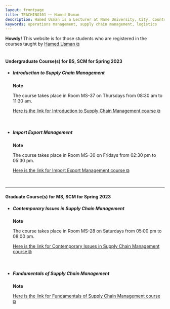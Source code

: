 ```yaml
---
layout: frontpage
title: TEACHING101 〰 Hamed Usman
description: Hamed Usman is a Lecturer at Name University, City, Country. 
keywords: operations management, supply chain management, logistics
---
```

<div class="headline"><b>Howdy!</b> This website is for those students who are registered in the courses taught by <a href="https://hamedusman.github.io" target="_blank" rel="noopener noreferrer">Hamed Usman &#x29c9;</a>
</div>

<br/>

<!--There is no new information at this time.

<br/>

---
-->
<h4>Undergraduate Course(s) for BS, SCM for Spring 2023</h4>
<ul>
<li><h5>Introduction to Supply Chain Management</h5></li>
<div class="note"><p><strong>Note</strong></p>
<p>The course takes place in Room MS-37 on Thursdays from 08:30 am to 11:30 am.</p>
<p><a href="https://teaching101.github.io/pages/iscm" target="_blank" rel="noopener noreferrer">Here is the link for Introduction to Supply Chain Management course &#x29c9;</a></p></div>

<br/>

<li><h5>Import Export Management</h5></li>
<div class="note"><p><strong>Note</strong></p>
<p>The course takes place in Room MS-30 on Fridays from 02:30 pm to 05:30 pm.</p>
<p><a href="https://teaching101.github.io/pages/iem" target="_blank" rel="noopener noreferrer">Here is the link for Import Export Management course &#x29c9;</a></p></div>
</ul>

<br/>

---

<h4>Graduate Course(s) for MS, SCM  for Spring 2023</h4>
<ul>
<li><h5>Contemporary Issues in Supply Chain Management</h5></li>
<div class="note"><p><strong>Note</strong></p>
<p>The course takes place in Room MS-28 on Saturdays from 05:00 pm to 08:00 pm.</p>
<p><a href="https://teaching101.github.io/pages/ciscm" target="_blank" rel="noopener noreferrer">Here is the link for Contemporary Issues in Supply Chain Management course &#x29c9;</a></p></div>

<br/>

<li><h5>Fundamentals of Supply Chain Management</h5></li>
<div class="note"><p><strong>Note</strong></p>
<!--<p>The course takes place in Room 00 on Tuesdays and Thursdays at 00:00.</p>-->
<p><a href="https://teaching101.github.io/pages/fscm" target="_blank" rel="noopener noreferrer">Here is the link for Fundamentals of Supply Chain Management course &#x29c9;</a></p></div>
</ul>

<!--
<br/>

---

<h4>Important Information</h4>
<p>There are no new updates.</p>
<ul>
<li>Important Information 1</li>
<li>Important Information 2</li>
<li>Important Information 3</li>
</ul>
-->
